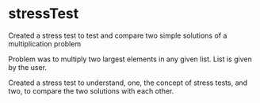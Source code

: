 # stressTest
Created a stress test to test and compare two simple solutions of a multiplication problem

Problem was to multiply two largest elements in any given list. List is given by the user.

Created a stress test to understand, one, the concept of stress tests, and two, to compare the two solutions with each other.
